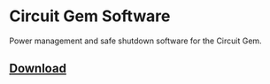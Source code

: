 # Circuit Gem Software
Power management and safe shutdown software for the Circuit Gem.

## [Download](https://github.com/kiteretro/Circuit-Gem/releases)
